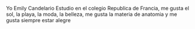 Yo Emily Candelario
Estudio en el colegio Republica de Francia, me gusta el sol, la playa, la moda, la belleza, me gusta la materia de anatomia y me gusta siempre estar alegre 
